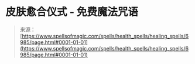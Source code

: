 <!--yml

category: 未分类

date: 2024-06-12 18:41:54

-->

# 皮肤愈合仪式 - 免费魔法咒语

> 来源：[https://www.spellsofmagic.com/spells/health_spells/healing_spells/6985/page.html#0001-01-01](https://www.spellsofmagic.com/spells/health_spells/healing_spells/6985/page.html#0001-01-01)
